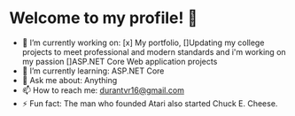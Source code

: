 # Welcome to my profile! 👋

- 🔭 I’m currently working on: [x] My portfolio, []Updating my college projects to meet professional and modern standards and i'm working on my passion []ASP.NET Core Web application projects
- 🌱 I’m currently learning: ASP.NET Core
- 💬 Ask me about: Anything
- 📫 How to reach me: durantvr16@gmail.com
- ⚡ Fun fact: The man who founded Atari also started Chuck E. Cheese.
